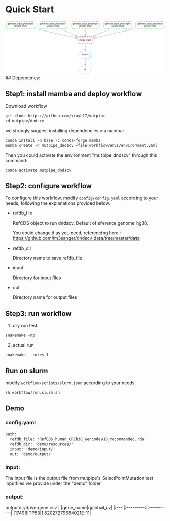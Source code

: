 # Quick Start

![avatar](https://github.com/douymLab/mutpipe/blob/main/dndscv/dndscv.png) \## Dependency:

## Step1: install mamba and deploy workflow

Download workflow

```{bash}
git clone https://github.com/xiayh17/mutpipe
cd mutpipe/dndscv
```

we strongly suggest installing dependencies via mamba:

```{bash}
conda install -n base -c conda-forge mamba
mamba create -n mutpipe_dndscv –file workflow/envs/environment.yaml
```

Then you could activate the environment "mutpipe_dndscv" through this command:

```{bash}
conda activate mutpipe_dndscv
```

## Step2: configure workflow

To configure this workflow, modify `config/config.yaml` according to your needs, following the explanations provided below.

-   refdb_file

    RefCDS object to run dndscv. Default of eference genome hg38.

    You could change it as you need, referencing here : <https://github.com/im3sanger/dndscv_data/tree/master/data>

-   refdb_dir

    Directory name to save refdb_file

-   input

    Directory for input files

-   out

    Directory name for output files

## Step3: run workflow

1.  dry run test

```{bash}
snakemake -np
```

2.  actual run

```{bash}
snakemake --cores 1
```

## Run on slurm

modify `workflow/scripts/slurm.json` according to your needs

```{bash}
sh workflow/run.slurm.sh
```

## Demo

### config.yaml

```{yaml}
path:
  refdb_file: 'RefCDS_human_GRCh38_GencodeV18_recommended.rda'
  refdb_dir: 'demo/resources/'
  input: 'demo/input/'
  out: 'demo/output/'
```

### input:

The input file is the output file from mutpipe's SelectPointMutation test inputfiles we provide under the "demo" folder

### output:

outputdir/drivergene.csv \| \|gene_name\|qglobal_cv\| \|:---:\|:---------:\|:----------:\| \|17498\|TP53\|1.52027279654021E-11\|
